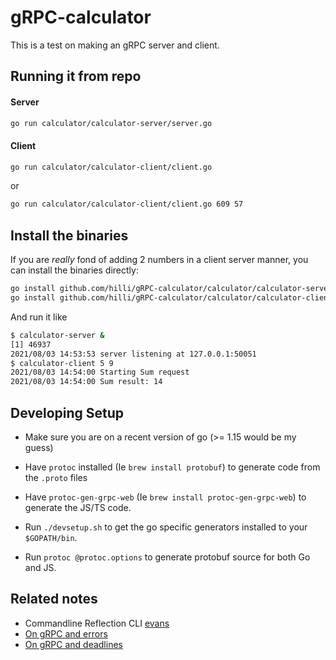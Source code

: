 # gRPC-calculator

This is a test on making an gRPC server and client.

## Running it from repo


#### Server


```bash
go run calculator/calculator-server/server.go
```

#### Client


```bash
go run calculator/calculator-client/client.go
```

or

```bash
go run calculator/calculator-client/client.go 609 57
```

## Install the binaries

If you are _really_ fond of adding 2 numbers in a client server manner, you can install the binaries directly:

```bash
go install github.com/hilli/gRPC-calculator/calculator/calculator-server
go install github.com/hilli/gRPC-calculator/calculator/calculator-client
```

And run it like

```bash
$ calculator-server &
[1] 46937
2021/08/03 14:53:53 server listening at 127.0.0.1:50051
$ calculator-client 5 9
2021/08/03 14:54:00 Starting Sum request
2021/08/03 14:54:00 Sum result: 14
```

## Developing Setup

- Make sure you are on a recent version of go (>= 1.15 would be my guess)

- Have `protoc` installed (Ie `brew install protobuf`) to generate code from the `.proto` files
- Have `protoc-gen-grpc-web` (Ie `brew install protoc-gen-grpc-web`) to generate the JS/TS code.

- Run `./devsetup.sh` to get the go specific generators installed to your `$GOPATH/bin`.
- Run `protoc @protoc.options` to generate protobuf source for both Go and JS.

## Related notes

- Commandline Reflection CLI [evans](https://github.com/ktr0731/evans)
- [On gRPC and errors](https://avi.im/grpc-errors/#go)
- [On gRPC and deadlines](https://grpc.io/blog/deadlines/)
